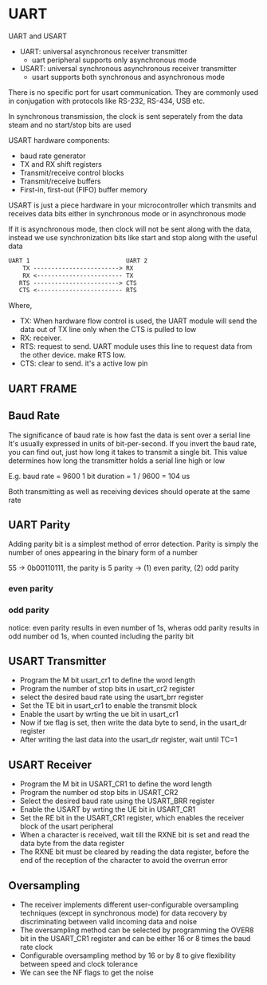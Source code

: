 # UART
UART and USART
- UART: universal asynchronous receiver transmitter
  - uart peripheral supports only asynchronous mode
- USART: universal synchronous asynchronous receiver transmitter
  - usart supports both synchronous and asynchronous mode

There is no specific port for usart communication. 
They are commonly used in conjugation with protocols like
RS-232, RS-434, USB etc.

In synchronous transmission, the clock is sent seperately from
the data steam and no start/stop bits are used

USART hardware components:
- baud rate generator
- TX and RX shift registers
- Transmit/receive control blocks
- Transmit/receive buffers
- First-in, first-out (FIFO) buffer memory

USART is just a piece hardware in your microcontroller which
transmits and receives data bits either in synchronous mode or in
asynchronous mode

If it is asynchronous mode, then clock will not be sent along with
the data, instead we use synchronization bits like start and stop
along with the useful data

```txt
UART 1                           UART 2
    TX ------------------------> RX
    RX <------------------------ TX
   RTS ------------------------> CTS
   CTS <------------------------ RTS
```
Where,
- TX: When hardware flow control is used, 
      the UART module will send the data out of TX line 
      only when the CTS is pulled to low
- RX: receiver.
- RTS: request to send. UART module uses this line to 
       request data from the other device. make RTS low.
- CTS: clear to send. it's a active low pin

## UART FRAME

## Baud Rate
The significance of baud rate is how fast the data is sent over a serial line
It's usually expressed in units of bit-per-second. If you invert the baud rate,
you can find out, just how long it takes to transmit a single bit.
This value determines how long the transmitter holds a serial line high or low

E.g. baud rate = 9600
1 bit duration = 1 / 9600 = 104 us

Both transmitting as well as receiving devices should operate at the same rate

## UART Parity
Adding parity bit is a simplest method of error detection. Parity is simply the
number of ones appearing in the binary form of a number

55 -> 0b00110111, the parity is 5
parity -> (1) even parity, (2) odd parity

### even parity

### odd parity


notice: even parity results in even number of 1s, wheras odd parity results in odd
number od 1s, when counted including the parity bit

## USART Transmitter
- Program the M bit usart_cr1 to define the word length
- Program the number of stop bits in usart_cr2 register
- select the desired baud rate using the usart_brr register
- Set the TE bit in usart_cr1 to enable the transmit block
- Enable the usart by wrting the ue bit in usart_cr1
- Now if txe flag is set, then write the data byte to send, in the usart_dr register
- After writing the last data into the usart_dr register, wait until TC=1

## USART Receiver
- Program the M bit in USART_CR1 to define the word length
- Program the number od stop bits in USART_CR2
- Select the desired baud rate using the USART_BRR register
- Enable the USART by wrting the UE bit in USART_CR1
- Set the RE bit in the USART_CR1 register, which enables the receiver block of the usart peripheral
- When a character is received, wait till the RXNE bit is set and read the data byte from the data register
- The RXNE bit must be cleared by reading the data register, 
  before the end of the reception of the character to avoid the overrun error

## Oversampling
- The receiver implements different user-configurable oversampling techniques (except in synchronous
  mode) for data recovery by discriminating between valid incoming data and noise
- The oversampling method can be selected by programming the OVER8 bit in the USART_CR1 register and
  can be either 16 or 8 times the baud rate clock
- Configurable oversampling method by 16 or by 8 to give flexibility between speed and clock tolerance
- We can see the NF flags to get the noise 